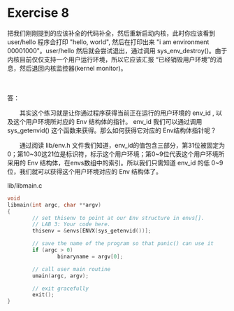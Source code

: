 # Exercise 8

把我们刚刚提到的应该补全的代码补全，然后重新启动内核，此时你应该看到 user/hello 程序会打印 "hello, world", 然后在打印出来 "i am environment 00001000"。user/hello 然后就会尝试退出，通过调用 sys_env_destroy()。由于内核目前仅仅支持一个用户运行环境，所以它应该汇报 “已经销毁用户环境”的消息，然后退回内核监控器(kernel monitor)。

　　　　

答：

　　其实这个练习就是让你通过程序获得当前正在运行的用户环境的 env_id , 以及这个用户环境所对应的 Env 结构体的指针。 env_id 我们可以通过调用 sys_getenvid() 这个函数来获得。那么如何获得它对应的 Env结构体指针呢？

　　通过阅读 lib/env.h 文件我们知道，env_id的值包含三部分，第31位被固定为0；第10~30这21位是标识符，标示这个用户环境；第0~9位代表这个用户环境所采用的 Env 结构体，在envs数组中的索引。所以我们只需知道 env_id 的低 0~9 位，我们就可以获得这个用户环境对应的 Env 结构体了。

lib/libmain.c

```c
void
libmain(int argc, char **argv)
{
        // set thisenv to point at our Env structure in envs[].
        // LAB 3: Your code here.
        thisenv = &envs[ENVX(sys_getenvid())];

        // save the name of the program so that panic() can use it
        if (argc > 0)
                binaryname = argv[0];

        // call user main routine
        umain(argc, argv);

        // exit gracefully
        exit();
}
```

